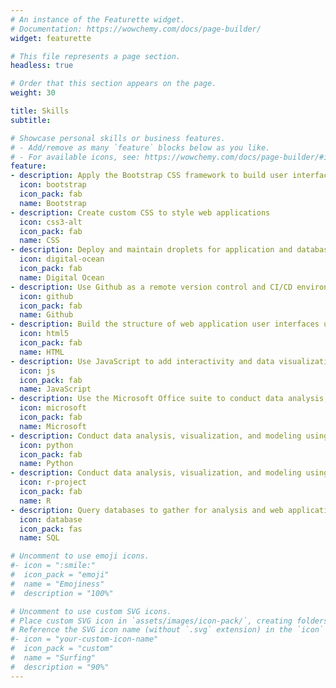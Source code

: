 ```yaml
---
# An instance of the Featurette widget.
# Documentation: https://wowchemy.com/docs/page-builder/
widget: featurette

# This file represents a page section.
headless: true

# Order that this section appears on the page.
weight: 30

title: Skills
subtitle:

# Showcase personal skills or business features.
# - Add/remove as many `feature` blocks below as you like.
# - For available icons, see: https://wowchemy.com/docs/page-builder/#icons
feature:
- description: Apply the Bootstrap CSS framework to build user interfaces for web applications
  icon: bootstrap
  icon_pack: fab
  name: Bootstrap
- description: Create custom CSS to style web applications
  icon: css3-alt
  icon_pack: fab
  name: CSS
- description: Deploy and maintain droplets for application and database servers
  icon: digital-ocean
  icon_pack: fab
  name: Digital Ocean
- description: Use Github as a remote version control and CI/CD environment
  icon: github
  icon_pack: fab
  name: Github
- description: Build the structure of web application user interfaces using HTML
  icon: html5
  icon_pack: fab
  name: HTML
- description: Use JavaScript to add interactivity and data visualizations to web applications
  icon: js
  icon_pack: fab
  name: JavaScript
- description: Use the Microsoft Office suite to conduct data analysis, write and publish reports, and deliver presentations
  icon: microsoft
  icon_pack: fab
  name: Microsoft
- description: Conduct data analysis, visualization, and modeling using Python
  icon: python
  icon_pack: fab
  name: Python
- description: Conduct data analysis, visualization, and modeling using R
  icon: r-project
  icon_pack: fab
  name: R
- description: Query databases to gather for analysis and web applications
  icon: database
  icon_pack: fas
  name: SQL

# Uncomment to use emoji icons.
#- icon = ":smile:"
#  icon_pack = "emoji"
#  name = "Emojiness"
#  description = "100%"  

# Uncomment to use custom SVG icons.
# Place custom SVG icon in `assets/images/icon-pack/`, creating folders if necessary.
# Reference the SVG icon name (without `.svg` extension) in the `icon` field.
#- icon = "your-custom-icon-name"
#  icon_pack = "custom"
#  name = "Surfing"
#  description = "90%"
---
```

